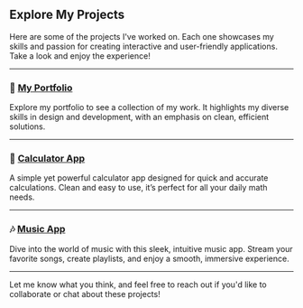 ## Explore My Projects  

Here are some of the projects I've worked on. Each one showcases my skills and passion for creating interactive and user-friendly applications. Take a look and enjoy the experience!

---

### 💼 [My Portfolio](https://arhum.vercel.app)  
Explore my portfolio to see a collection of my work. It highlights my diverse skills in design and development, with an emphasis on clean, efficient solutions.  

---

### 🔢 [Calculator App](https://calculatored.vercel.app)  
A simple yet powerful calculator app designed for quick and accurate calculations. Clean and easy to use, it’s perfect for all your daily math needs.  

---

### 🎶 [Music App](https://nasheedify.vercel.app)  
Dive into the world of music with this sleek, intuitive music app. Stream your favorite songs, create playlists, and enjoy a smooth, immersive experience.  

---

Let me know what you think, and feel free to reach out if you'd like to collaborate or chat about these projects!  
